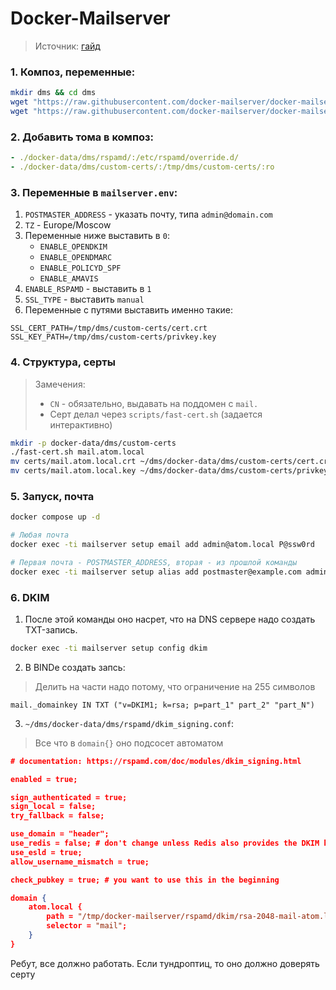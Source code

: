 # Docker-Mailserver

> Источник: [гайд](https://pressanybutton.ru/post/primenenie-docker/docker-52-pochtovyj-server-na-docker-mailserver-na/)

### 1. Композ, переменные:
```bash
mkdir dms && cd dms
wget "https://raw.githubusercontent.com/docker-mailserver/docker-mailserver/master/compose.yaml"
wget "https://raw.githubusercontent.com/docker-mailserver/docker-mailserver/master/mailserver.env"
```

### 2. Добавить тома в композ:
```yml
- ./docker-data/dms/rspamd/:/etc/rspamd/override.d/
- ./docker-data/dms/custom-certs/:/tmp/dms/custom-certs/:ro
```

### 3. Переменные в `mailserver.env`:
1. `POSTMASTER_ADDRESS` - указать почту, типа `admin@domain.com`
2. `TZ` - Europe/Moscow
3. Переменные ниже выставить в `0`:
    - `ENABLE_OPENDKIM`
    - `ENABLE_OPENDMARC`
    - `ENABLE_POLICYD_SPF`
    - `ENABLE_AMAVIS`
4. `ENABLE_RSPAMD` - выставить в `1`
5. `SSL_TYPE` - выставить `manual`
6. Переменные с путями выставить именно такие:
```env
SSL_CERT_PATH=/tmp/dms/custom-certs/cert.crt
SSL_KEY_PATH=/tmp/dms/custom-certs/privkey.key
```

### 4. Структура, серты
> Замечения: 
>   - `CN` - обязательно, выдавать на поддомен с `mail.`
>   - Серт делал через `scripts/fast-cert.sh` (задается интерактивно)
```bash
mkdir -p docker-data/dms/custom-certs
./fast-cert.sh mail.atom.local
mv certs/mail.atom.local.crt ~/dms/docker-data/dms/custom-certs/cert.crt
mv certs/mail.atom.local.key ~/dms/docker-data/dms/custom-certs/privkey.key
```

### 5. Запуск, почта
```bash
docker compose up -d

# Любая почта
docker exec -ti mailserver setup email add admin@atom.local P@ssw0rd

# Первая почта - POSTMASTER_ADDRESS, вторая - из прошлой команды
docker exec -ti mailserver setup alias add postmaster@example.com admin@atom.local
```

### 6. DKIM

1. После этой команды оно насрет, что на DNS сервере надо создать TXT-запись.
```bash
docker exec -ti mailserver setup config dkim
```

2. В BINDе создать запсь:
> Делить на части надо потому, что ограничение на 255 символов
```bind
mail._domainkey IN TXT ("v=DKIM1; k=rsa; p=part_1" part_2" "part_N")
```

3. `~/dms/docker-data/dms/rspamd/dkim_signing.conf`:
> Все что в `domain{}` оно подсосет автоматом
```json
# documentation: https://rspamd.com/doc/modules/dkim_signing.html

enabled = true;

sign_authenticated = true;
sign_local = false;
try_fallback = false;

use_domain = "header";
use_redis = false; # don't change unless Redis also provides the DKIM keys
use_esld = true;
allow_username_mismatch = true;

check_pubkey = true; # you want to use this in the beginning

domain {
    atom.local {
        path = "/tmp/docker-mailserver/rspamd/dkim/rsa-2048-mail-atom.local.private.txt";
        selector = "mail";
    }
}
```

Ребут, все должно работать. Если тундроптиц, то оно должно доверять серту
